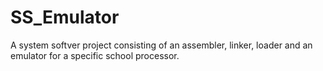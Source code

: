 # SS_Emulator

A system softver project consisting of an assembler, linker, loader and an emulator for a specific school processor.
